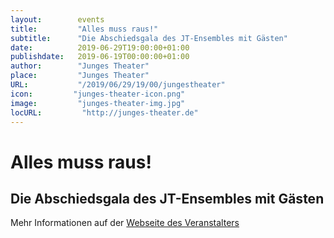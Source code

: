```yaml
---
layout:        events
title:         "Alles muss raus!"
subtitle:      "Die Abschiedsgala des JT-Ensembles mit Gästen"
date:          2019-06-29T19:00:00+01:00
publishdate:   2019-06-19T00:00:00+01:00
author:        "Junges Theater"
place:         "Junges Theater"
URL:           "/2019/06/29/19/00/jungestheater"
icon:         "junges-theater-icon.png"
image:         "junges-theater-img.jpg"
locURL:         "http://junges-theater.de"
---
```


Alles muss raus!
===========

Die Abschiedsgala des JT-Ensembles mit Gästen
-----------



Mehr Informationen auf der [Webseite des Veranstalters](http://www.junges-theater.de/content/index.php?id=711)
